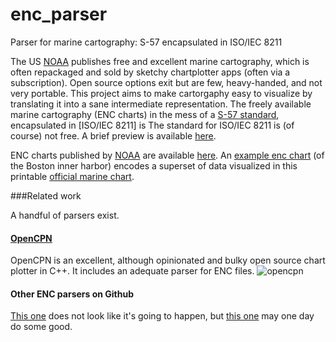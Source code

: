 # enc_parser
Parser for marine cartography: S-57 encapsulated in ISO/IEC 8211

The US [NOAA][noaa] publishes free and excellent marine cartography, which is often repackaged and sold by sketchy chartplotter apps (often via a subscription). Open source options exit but are few, heavy-handed, and not very portable. This project aims to make cartorgaphy easy to visualize by translating it into a sane intermediate representation. The freely available marine cartography (ENC charts) in the mess of a [S-57 standard][s57], encapsulated in [ISO/IEC 8211] is The standard for ISO/IEC 8211 is (of course) not free. A brief preview is available [here][iso8211_preview].

ENC charts published by [NOAA][noaa] are available [here][enc_charts]. An [example enc chart][enc_example] (of the Boston inner harbor) encodes a superset of data visualized in this printable [official marine chart][printable_chart_example].

###Related work

A handful of parsers exist.

#### [OpenCPN][opencpn]
OpenCPN is an excellent, although opinionated and bulky open source chart plotter in C++. It includes an adequate parser for ENC files.
![opencpn](https://a.fsdn.com/con/app/proj/opencpn/screenshots/screen.jpeg)


#### Other ENC parsers on Github
[This one](https://github.com/tburke/ihos57) does not look like it's going to happen, but [this one](https://github.com/KaiAbuSir/EncLib) may one day do some good.


[enc_charts]: http://www.charts.noaa.gov/InteractiveCatalog/nrnc.shtml#mapTabs-2
[noaa]: http://www.noaa.gov/
[s57]: https://www.iho.int/iho_pubs/standard/S-57Ed3.1/31Main.pdf
[iso8211]: https://webstore.iec.ch/publication/11636&preview=1
[iso8211_preview]: https://webstore.iec.ch/preview/info_isoiec8211%7Bed2.0%7Den.pdf
[opencpn]: https://github.com/OpenCPN/OpenCPN
[enc_example]: http://www.charts.noaa.gov/ENCs/US5MA11M.zip
[printable_chart_example]: http://www.charts.noaa.gov/PDFs/13272.pdf
